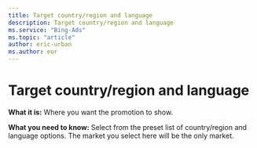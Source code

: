 ```yaml
---
title: Target country/region and language
description: Target country/region and language
ms.service: "Bing-Ads"
ms.topic: "article"
author: eric-urban
ms.author: eur
---
```


# Target country/region and language

**What it is:** Where you want the promotion to show.

**What you need to know:** Select from the preset list of country/region and language options.  The market you select here will be the only market.


